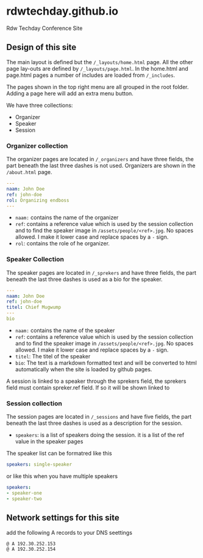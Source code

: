 # rdwtechday.github.io
Rdw Techday Conference Site

## Design of this site
The main layout is defined but the `/_layouts/home.html` page. All the other page lay-outs are defined by `/_layouts/page.html`. In the home.html and page.html pages a number of includes are loaded from `/_includes`.

The pages shown in the top right menu are all grouped in the root folder. Adding a page here will add an extra menu button.

We have three collections:
- Organizer
- Speaker
- Session

### Organizer collection
The organizer pages are located in `/_organizers` and have three fields, the part beneath the last three dashes is not used. Organizers are shown in the `/about.html` page.
```yaml
---
naam: John Doe
ref: john-doe
rol: Organizing endboss
---
```
- `naam:` contains the name of the organizer
- `ref`: contains a reference value which is used by the session collection and to find the speaker image in `/assets/people/<ref>.jpg`. No spaces allowed. I make it lower case and replace spaces by a `-` sign.
- `rol`: contains the role of he organizer.

### Speaker Collection
The speaker pages are located in `/_sprekers` and have three fields, the part beneath the last three dashes is used as a bio for the speaker. 
```yaml
---
naam: John Doe
ref: john-doe
titel: Chief Mugwump
---
bio
```
- `naam:` contains the name of the speaker
- `ref`: contains a reference value which is used by the session collection and to find the speaker image in `/assets/people/<ref>.jpg`. No spaces allowed. I make it lower case and replace spaces by a `-` sign.
- `titel`: The titel of the speaker
-  `bio`: The text is a markdown formatted text and will be converted to html automatically when the site is loaded by github pages.


A session is linked to a speaker through the sprekers field, the sprekers field must contain spreker.ref field. If so it will be shown linked to 

### Session collection
The session pages are located in `/_sessions` and have five fields, the part beneath the last three dashes is used as a description for the session. 

- `speakers`: is a list of speakers doing the session. it is a list of the ref value in the speaker pages

The speaker list can be formatred like this
```yaml
speakers: single-speaker
```
or like this when you have multiple speakers
```yaml
speakers: 
- speaker-one
- speaker-two
```


## Network settings for this site
add the following A records to your DNS seettings
```
@ A 192.30.252.153
@ A 192.30.252.154
```
